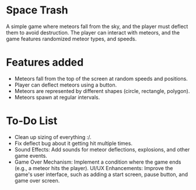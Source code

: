 # Space Trash
A simple game where meteors fall from the sky, and the player must deflect them to avoid destruction. The player can interact with meteors, and the game features randomized meteor types, and speeds.

# Features added
* Meteors fall from the top of the screen at random speeds and positions.
* Player can deflect meteors using a button.
* Meteors are represented by different shapes (circle, rectangle, polygon).
* Meteors spawn at regular intervals.

# To-Do List
* Clean up sizing of everything :/.
* Fix deflect bug about it getting hit multiple times.
* Sound Effects: Add sounds for meteor deflections, explosions, and other game events.
* Game Over Mechanism: Implement a condition where the game ends (e.g., a meteor hits the player).
UI/UX Enhancements: Improve the game's user interface, such as adding a start screen, pause button, and game over screen.